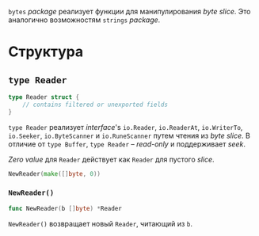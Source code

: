 `bytes` *package* реализует функции для манипулирования *byte slice*. Это аналогично возможностям `strings` *package*.



# Структура

## `type Reader`

```go
type Reader struct {
	// contains filtered or unexported fields
}
```

`type Reader` реализует *interface*'s `io.Reader`, `io.ReaderAt`, `io.WriterTo`, `io.Seeker`, `io.ByteScanner` и `io.RuneScanner` путем чтения из *byte slice*. В отличие от `type Buffer`, `type Reader` – *read-only* и поддерживает *seek*. 

*Zero value* для `Reader` действует как `Reader` для пустого *slice*.

```go
NewReader(make([]byte, 0))
```

### `NewReader()`

```go
func NewReader(b []byte) *Reader
```

`NewReader()` возвращает новый `Reader`, читающий из `b`.